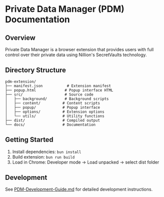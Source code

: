 # Private Data Manager (PDM) Documentation

## Overview
Private Data Manager is a browser extension that provides users with full control over their private data using Nillion's SecretVaults technology.

## Directory Structure
```
pdm-extension/
├── manifest.json           # Extension manifest
├── popup.html             # Popup interface HTML
├── src/                   # Source code
│   ├── background/        # Background scripts
│   ├── content/          # Content scripts
│   ├── popup/            # Popup interface
│   ├── options/          # Extension options
│   └── utils/            # Utility functions
├── dist/                 # Compiled output
└── docs/                 # Documentation
```

## Getting Started
1. Install dependencies: `bun install`
2. Build extension: `bun run build`
3. Load in Chrome: Developer mode -> Load unpacked -> select dist folder

## Development
See [PDM-Development-Guide.md](../PDM-Development-Guide.md) for detailed development instructions.